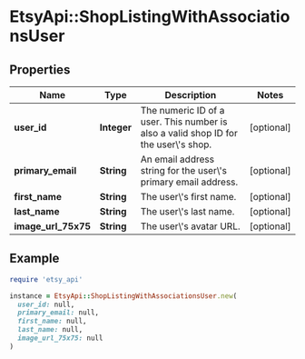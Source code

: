 # EtsyApi::ShopListingWithAssociationsUser

## Properties

| Name | Type | Description | Notes |
| ---- | ---- | ----------- | ----- |
| **user_id** | **Integer** | The numeric ID of a user. This number is also a valid shop ID for the user\\&#39;s shop. | [optional] |
| **primary_email** | **String** | An email address string for the user\\&#39;s primary email address. | [optional] |
| **first_name** | **String** | The user\\&#39;s first name. | [optional] |
| **last_name** | **String** | The user\\&#39;s last name. | [optional] |
| **image_url_75x75** | **String** | The user\\&#39;s avatar URL. | [optional] |

## Example

```ruby
require 'etsy_api'

instance = EtsyApi::ShopListingWithAssociationsUser.new(
  user_id: null,
  primary_email: null,
  first_name: null,
  last_name: null,
  image_url_75x75: null
)
```

